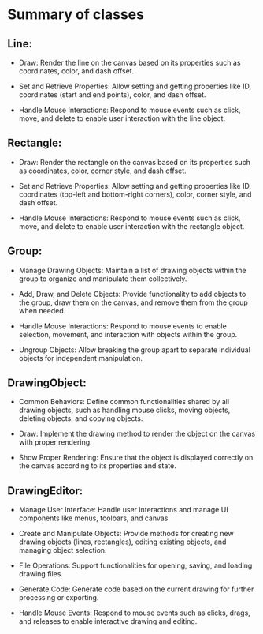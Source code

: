 # Summary of classes 

## Line:

- Draw: Render the line on the canvas based on its properties such as coordinates, color, and dash offset.

- Set and Retrieve Properties: Allow setting and getting properties like ID, coordinates (start and end points), color, and dash offset.

- Handle Mouse Interactions: Respond to mouse events such as click, move, and delete to enable user interaction with the line object.

## Rectangle:

- Draw: Render the rectangle on the canvas based on its properties such as coordinates, color, corner style, and dash offset.

- Set and Retrieve Properties: Allow setting and getting properties like ID, coordinates (top-left and bottom-right corners), color, corner style, and dash offset.

- Handle Mouse Interactions: Respond to mouse events such as click, move, and delete to enable user interaction with the rectangle object.

## Group:

- Manage Drawing Objects: Maintain a list of drawing objects within the group to organize and manipulate them collectively.

- Add, Draw, and Delete Objects: Provide functionality to add objects to the group, draw them on the canvas, and remove them from the group when needed.

- Handle Mouse Interactions: Respond to mouse events to enable selection, movement, and interaction with objects within the group.

- Ungroup Objects: Allow breaking the group apart to separate individual objects for independent manipulation.

## DrawingObject:

- Common Behaviors: Define common functionalities shared by all drawing objects, such as handling mouse clicks, moving objects, deleting objects, and copying objects.

- Draw: Implement the drawing method to render the object on the canvas with proper rendering.

- Show Proper Rendering: Ensure that the object is displayed correctly on the canvas according to its properties and state.

## DrawingEditor:

- Manage User Interface: Handle user interactions and manage UI components like menus, toolbars, and canvas.

- Create and Manipulate Objects: Provide methods for creating new drawing objects (lines, rectangles), editing existing objects, and managing object selection.

- File Operations: Support functionalities for opening, saving, and loading drawing files.

- Generate Code: Generate code based on the current drawing for further processing or exporting.

- Handle Mouse Events: Respond to mouse events such as clicks, drags, and releases to enable interactive drawing and editing.